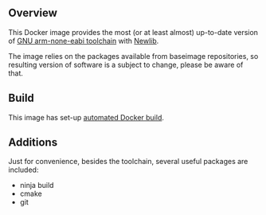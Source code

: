 ## Overview
This Docker image provides the most (or at least almost) up-to-date version of [GNU arm-none-eabi toolchain](https://developer.arm.com/open-source/gnu-toolchain/gnu-rm/downloads) with [Newlib](https://sourceware.org/newlib/).

The image relies on the packages available from baseimage repositories, so resulting version of software is a subject to change, please be aware of that.

## Build
This image has set-up [automated Docker build](https://hub.docker.com/r/rushmash/gcc-arm-embedded-docker/).

## Additions
Just for convenience, besides the toolchain, several useful packages are included:
* ninja build
* cmake
* git
